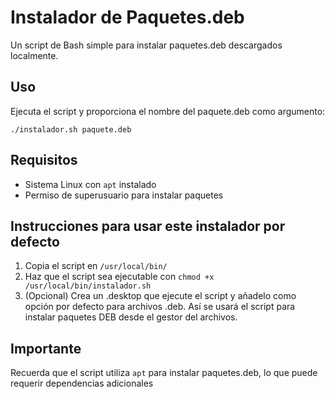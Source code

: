 # Instalador de Paquetes.deb
Un script de Bash simple para instalar paquetes.deb descargados localmente.

## Uso
Ejecuta el script y proporciona el nombre del paquete.deb como argumento:
```
./instalador.sh paquete.deb
```
## Requisitos
* Sistema Linux con `apt` instalado
* Permiso de superusuario para instalar paquetes

## Instrucciones para usar este instalador por defecto
1. Copia el script en `/usr/local/bin/`
2. Haz que el script sea ejecutable con `chmod +x /usr/local/bin/instalador.sh`
3. (Opcional) Crea un .desktop que ejecute el script y añadelo como opción por defecto para archivos .deb. Así se usará el script para instalar paquetes DEB desde el gestor del archivos.

## Importante
Recuerda que el script utiliza `apt` para instalar paquetes.deb, lo que puede requerir dependencias adicionales
